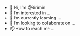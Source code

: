 - 👋 Hi, I’m @Sirimin
- 👀 I’m interested in ...
- 🌱 I’m currently learning ...
- 💞️ I’m looking to collaborate on ...
- 📫 How to reach me ...

<!---
Sirimin/Sirimin is a ✨ special ✨ repository because its `README.md` (this file) appears on your GitHub profile.
You can click the Preview link to take a look at your changes.
--->
